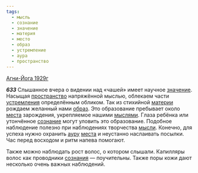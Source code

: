 ```yaml
---
tags:
  - мысль
  - сознание
  - значение
  - материя
  - место
  - образ
  - устремление
  - аура
  - пространство
---
```


[Агни-Йога 1929г](https://127.0.0.1:4002/agni/1929)

___633___
Слышанное вчера о видении над «чашей» имеет научное [значение](../../../tags/#значение). Насыщая [пространство](../../../tags/#пространство) напряжённой мыслью, облекаем части [устремления](../../../tags/#устремление) определённым обликом. Так из стихийной [материи](../../../tags/#материя) рождаем желанный нами [образ](../../../tags/#образ). Это образование пребывает около [места](../../../tags/#место) зарождения, укрепляемое нашими [мыслями](../../../tags/#мысль). Глаза ребёнка или утончённое [сознание](../../../tags/#сознание) могут уловить это образование. Подобное наблюдение полезно при наблюдениях творчества [мысли](../../../tags/#мысль). Конечно, для успеха нужно охранить [ауру](../../../tags/#аура) [места](../../../tags/#место) и неустанно наслаивать посылки. Час перед восходом и ритм напева помогают.   

Также можно наблюдать рост волос, о котором слышали. Капилляры волос как проводники [сознания](../../../tags/#сознание) — поучительны. Также поры кожи дают несколько очень важных наблюдений.